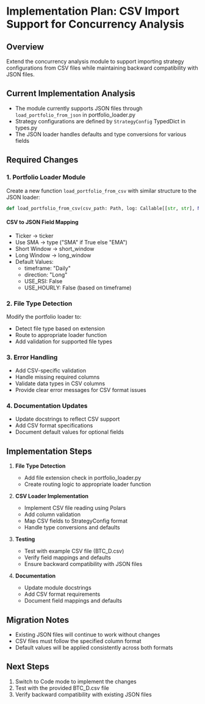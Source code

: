# Implementation Plan: CSV Import Support for Concurrency Analysis

## Overview
Extend the concurrency analysis module to support importing strategy configurations from CSV files while maintaining backward compatibility with JSON files.

## Current Implementation Analysis
- The module currently supports JSON files through `load_portfolio_from_json` in portfolio_loader.py
- Strategy configurations are defined by `StrategyConfig` TypedDict in types.py
- The JSON loader handles defaults and type conversions for various fields

## Required Changes

### 1. Portfolio Loader Module
Create a new function `load_portfolio_from_csv` with similar structure to the JSON loader:
```python
def load_portfolio_from_csv(csv_path: Path, log: Callable[[str, str], None], config: Dict) -> List[StrategyConfig]
```

#### CSV to JSON Field Mapping
- Ticker → ticker
- Use SMA → type ("SMA" if True else "EMA")
- Short Window → short_window
- Long Window → long_window
- Default Values:
  - timeframe: "Daily"
  - direction: "Long"
  - USE_RSI: False
  - USE_HOURLY: False (based on timeframe)

### 2. File Type Detection
Modify the portfolio loader to:
- Detect file type based on extension
- Route to appropriate loader function
- Add validation for supported file types

### 3. Error Handling
- Add CSV-specific validation
- Handle missing required columns
- Validate data types in CSV columns
- Provide clear error messages for CSV format issues

### 4. Documentation Updates
- Update docstrings to reflect CSV support
- Add CSV format specifications
- Document default values for optional fields

## Implementation Steps

1. **File Type Detection**
   - Add file extension check in portfolio_loader.py
   - Create routing logic to appropriate loader function

2. **CSV Loader Implementation**
   - Implement CSV file reading using Polars
   - Add column validation
   - Map CSV fields to StrategyConfig format
   - Handle type conversions and defaults

3. **Testing**
   - Test with example CSV file (BTC_D.csv)
   - Verify field mappings and defaults
   - Ensure backward compatibility with JSON files

4. **Documentation**
   - Update module docstrings
   - Add CSV format requirements
   - Document field mappings and defaults

## Migration Notes
- Existing JSON files will continue to work without changes
- CSV files must follow the specified column format
- Default values will be applied consistently across both formats

## Next Steps
1. Switch to Code mode to implement the changes
2. Test with the provided BTC_D.csv file
3. Verify backward compatibility with existing JSON files